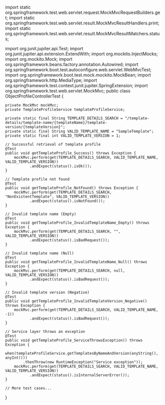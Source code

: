 import static org.springframework.test.web.servlet.request.MockMvcRequestBuilders.get;
import static org.springframework.test.web.servlet.result.MockMvcResultHandlers.print;
import static org.springframework.test.web.servlet.result.MockMvcResultMatchers.status;

import org.junit.jupiter.api.Test;
import org.junit.jupiter.api.extension.ExtendWith;
import org.mockito.InjectMocks;
import org.mockito.Mock;
import org.springframework.beans.factory.annotation.Autowired;
import org.springframework.boot.test.autoconfigure.web.servlet.WebMvcTest;
import org.springframework.boot.test.mock.mockito.MockBean;
import org.springframework.http.MediaType;
import org.springframework.test.context.junit.jupiter.SpringExtension;
import org.springframework.test.web.servlet.MockMvc;
public class ObjectProfileControllerTest {

    private MockMvc mockMvc;
    private TemplateProfileService templateProfileService;

    private static final String TEMPLATE_DETAILS_SEARCH = "/template-details/template-name/{templateName}/template-version/{templateVersion}";
    private static final String VALID_TEMPLATE_NAME = "SampleTemplate";
    private static final int VALID_TEMPLATE_VERSION = 1;

    // Successful retrieval of template profile
    @Test
    public void getTemplateProfile_Success() throws Exception {
        mockMvc.perform(get(TEMPLATE_DETAILS_SEARCH, VALID_TEMPLATE_NAME, VALID_TEMPLATE_VERSION))
               .andExpect(status().isOk());
    }

    // Template profile not found
    @Test
    public void getTemplateProfile_NotFound() throws Exception {
        mockMvc.perform(get(TEMPLATE_DETAILS_SEARCH, "NonExistentTemplate", VALID_TEMPLATE_VERSION))
               .andExpect(status().isNotFound());
    }

    // Invalid template name (Empty)
    @Test
    public void getTemplateProfile_InvalidTemplateName_Empty() throws Exception {
        mockMvc.perform(get(TEMPLATE_DETAILS_SEARCH, "", VALID_TEMPLATE_VERSION))
               .andExpect(status().isBadRequest());
    }

    // Invalid template name (Null)
    @Test
    public void getTemplateProfile_InvalidTemplateName_Null() throws Exception {
        mockMvc.perform(get(TEMPLATE_DETAILS_SEARCH, null, VALID_TEMPLATE_VERSION))
               .andExpect(status().isBadRequest());
    }

    // Invalid template version (Negative)
    @Test
    public void getTemplateProfile_InvalidTemplateVersion_Negative() throws Exception {
        mockMvc.perform(get(TEMPLATE_DETAILS_SEARCH, VALID_TEMPLATE_NAME, -1))
               .andExpect(status().isBadRequest());
    }

    // Service layer throws an exception
    @Test
    public void getTemplateProfile_ServiceThrowsException() throws Exception {
        when(templateProfileService.getTemplatesByNameAndVersion(anyString(), anyInt()))
            .thenThrow(new RuntimeException("Service exception"));
        mockMvc.perform(get(TEMPLATE_DETAILS_SEARCH, VALID_TEMPLATE_NAME, VALID_TEMPLATE_VERSION))
               .andExpect(status().isInternalServerError());
    }

    // More test cases...

}
